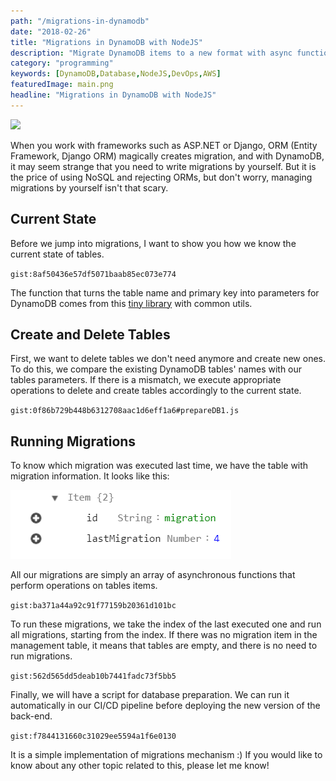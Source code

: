 ```yaml
---
path: "/migrations-in-dynamodb"
date: "2018-02-26"
title: "Migrations in DynamoDB with NodeJS"
description: "Migrate DynamoDB items to a new format with async functions."
category: "programming"
keywords: [DynamoDB,Database,NodeJS,DevOps,AWS]
featuredImage: main.png
headline: "Migrations in DynamoDB with NodeJS"
---
```


![](/main.png)

When you work with frameworks such as ASP.NET or Django, ORM (Entity Framework, Django ORM) magically creates migration, and with DynamoDB, it may seem strange that you need to write migrations by yourself. But it is the price of using NoSQL and rejecting ORMs, but don't worry, managing migrations by yourself isn't that scary.

## Current State

Before we jump into migrations, I want to show you how we know the current state of tables. 

`gist:8af50436e57df5071baab85ec073e774`

The function that turns the table name and primary key into parameters for DynamoDB comes from this [tiny library](https://github.com/RodionChachura/awsdynamoutils) with common utils.

## Create and Delete Tables

First, we want to delete tables we don't need anymore and create new ones. To do this, we compare the existing DynamoDB tables' names with our tables parameters. If there is a mismatch, we execute appropriate operations to delete and create tables accordingly to the current state.

`gist:0f86b729b448b6312708aac1d6eff1a6#prepareDB1.js`

## Running Migrations

To know which migration was executed last time, we have the table with migration information. It looks like this:

![migration item](migration-item.png)

All our migrations are simply an array of asynchronous functions that perform operations on tables items.

`gist:ba371a44a92c91f77159b20361d101bc`

To run these migrations, we take the index of the last executed one and run all migrations, starting from the index. If there was no migration item in the management table, it means that tables are empty, and there is no need to run migrations.

`gist:562d565dd5deab10b7441fadc73f5bb5`

Finally, we will have a script for database preparation. We can run it automatically in our CI/CD pipeline before deploying the new version of the back-end.

`gist:f7844131660c31029ee5594a1f6e0130`

It is a simple implementation of migrations mechanism :) If you would like to know about any other topic related to this, please let me know!
